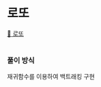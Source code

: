 # 로또

[:link: 로또](https://www.acmicpc.net/problem/6603)  
<br>

### 풀이 방식
재귀함수를 이용하여 백트래킹 구현  
<br>

```java

```
